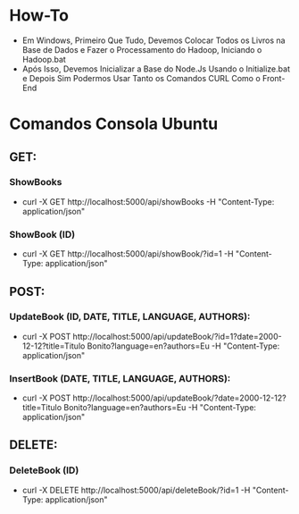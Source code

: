 # How-To
- Em Windows, Primeiro Que Tudo, Devemos Colocar Todos os Livros na Base de Dados e Fazer o Processamento do Hadoop, Iniciando o Hadoop.bat
- Após Isso, Devemos Inicializar a Base do Node.Js Usando o Initialize.bat e Depois Sim Podermos Usar Tanto os Comandos CURL Como o Front-End

# Comandos Consola Ubuntu

## GET:

### ShowBooks
- curl -X GET http://localhost:5000/api/showBooks -H "Content-Type: application/json"

### ShowBook (ID)
- curl -X GET http://localhost:5000/api/showBook/?id=1 -H "Content-Type: application/json"

## POST:

### UpdateBook (ID, DATE, TITLE, LANGUAGE, AUTHORS):
- curl -X POST http://localhost:5000/api/updateBook/?id=1?date=2000-12-12?title=Titulo Bonito?language=en?authors=Eu -H "Content-Type: application/json"

### InsertBook (DATE, TITLE, LANGUAGE, AUTHORS):
- curl -X POST http://localhost:5000/api/updateBook/?date=2000-12-12?title=Titulo Bonito?language=en?authors=Eu -H "Content-Type: application/json"

## DELETE:

### DeleteBook (ID)
- curl -X DELETE http://localhost:5000/api/deleteBook/?id=1 -H "Content-Type: application/json"